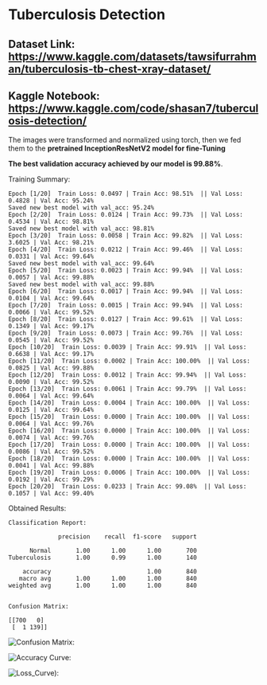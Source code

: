 # Tuberculosis Detection

## Dataset Link: https://www.kaggle.com/datasets/tawsifurrahman/tuberculosis-tb-chest-xray-dataset/

## Kaggle Notebook: https://www.kaggle.com/code/shasan7/tuberculosis-detection/

The images were transformed and normalized using torch, then we fed them to the **pretrained InceptionResNetV2 model for fine-Tuning**

**The best validation accuracy achieved by our model is 99.88%**.

Training Summary:

    Epoch [1/20]  Train Loss: 0.0497 | Train Acc: 98.51%  || Val Loss: 0.4828 | Val Acc: 95.24%
    Saved new best model with val_acc: 95.24%
    Epoch [2/20]  Train Loss: 0.0124 | Train Acc: 99.73%  || Val Loss: 0.4534 | Val Acc: 98.81%
    Saved new best model with val_acc: 98.81%
    Epoch [3/20]  Train Loss: 0.0058 | Train Acc: 99.82%  || Val Loss: 3.6025 | Val Acc: 98.21%
    Epoch [4/20]  Train Loss: 0.0212 | Train Acc: 99.46%  || Val Loss: 0.0331 | Val Acc: 99.64%
    Saved new best model with val_acc: 99.64%
    Epoch [5/20]  Train Loss: 0.0023 | Train Acc: 99.94%  || Val Loss: 0.0057 | Val Acc: 99.88%
    Saved new best model with val_acc: 99.88%
    Epoch [6/20]  Train Loss: 0.0017 | Train Acc: 99.94%  || Val Loss: 0.0104 | Val Acc: 99.64%
    Epoch [7/20]  Train Loss: 0.0015 | Train Acc: 99.94%  || Val Loss: 0.0066 | Val Acc: 99.52%
    Epoch [8/20]  Train Loss: 0.0127 | Train Acc: 99.61%  || Val Loss: 0.1349 | Val Acc: 99.17%
    Epoch [9/20]  Train Loss: 0.0073 | Train Acc: 99.76%  || Val Loss: 0.0545 | Val Acc: 99.52%
    Epoch [10/20]  Train Loss: 0.0039 | Train Acc: 99.91%  || Val Loss: 0.6638 | Val Acc: 99.17%
    Epoch [11/20]  Train Loss: 0.0002 | Train Acc: 100.00%  || Val Loss: 0.0825 | Val Acc: 99.88%
    Epoch [12/20]  Train Loss: 0.0012 | Train Acc: 99.94%  || Val Loss: 0.0090 | Val Acc: 99.52%
    Epoch [13/20]  Train Loss: 0.0061 | Train Acc: 99.79%  || Val Loss: 0.0064 | Val Acc: 99.64%
    Epoch [14/20]  Train Loss: 0.0004 | Train Acc: 100.00%  || Val Loss: 0.0125 | Val Acc: 99.64%
    Epoch [15/20]  Train Loss: 0.0000 | Train Acc: 100.00%  || Val Loss: 0.0064 | Val Acc: 99.76%
    Epoch [16/20]  Train Loss: 0.0000 | Train Acc: 100.00%  || Val Loss: 0.0074 | Val Acc: 99.76%
    Epoch [17/20]  Train Loss: 0.0000 | Train Acc: 100.00%  || Val Loss: 0.0086 | Val Acc: 99.52%
    Epoch [18/20]  Train Loss: 0.0000 | Train Acc: 100.00%  || Val Loss: 0.0041 | Val Acc: 99.88%
    Epoch [19/20]  Train Loss: 0.0006 | Train Acc: 100.00%  || Val Loss: 0.0192 | Val Acc: 99.29%
    Epoch [20/20]  Train Loss: 0.0233 | Train Acc: 99.08%  || Val Loss: 0.1057 | Val Acc: 99.40%


Obtained Results:

    Classification Report:

                  precision    recall  f1-score   support
    
          Normal       1.00      1.00      1.00       700
    Tuberculosis       1.00      0.99      1.00       140
    
        accuracy                           1.00       840
       macro avg       1.00      1.00      1.00       840
    weighted avg       1.00      1.00      1.00       840


    Confusion Matrix:

    [[700   0]
     [  1 139]]


![Confusion Matrix: ](Conf_Mat.png)

![Accuracy Curve: ](Acc.png)

![Loss_Curve): ](Loss.png)
